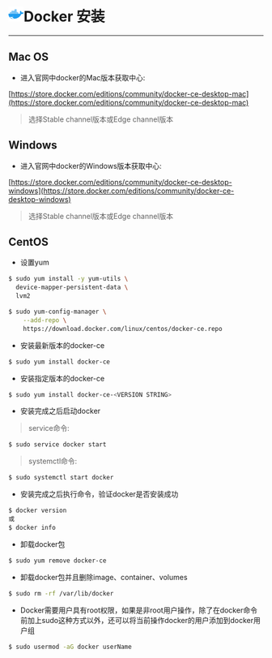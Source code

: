 # <img src="../images/icon/docker.png" width="30" height="30" />Docker 安装

---

## Mac OS

* 进入官网中docker的Mac版本获取中心:

[https://store.docker.com/editions/community/docker-ce-desktop-mac](https://store.docker.com/editions/community/docker-ce-desktop-mac)

>选择Stable channel版本或Edge channel版本

## Windows

* 进入官网中docker的Windows版本获取中心:

[https://store.docker.com/editions/community/docker-ce-desktop-windows](https://store.docker.com/editions/community/docker-ce-desktop-windows)

>选择Stable channel版本或Edge channel版本

## CentOS

* 设置yum

```bash
$ sudo yum install -y yum-utils \
  device-mapper-persistent-data \
  lvm2
```

```bash
$ sudo yum-config-manager \
    --add-repo \
    https://download.docker.com/linux/centos/docker-ce.repo
```

* 安装最新版本的docker-ce

``` bash
$ sudo yum install docker-ce
```

* 安装指定版本的docker-ce

``` bash
$ sudo yum install docker-ce-<VERSION STRING>
```

* 安装完成之后启动docker

>service命令:

``` bash
$ sudo service docker start
```

>systemctl命令:

``` bash
$ sudo systemctl start docker
```

* 安装完成之后执行命令，验证docker是否安装成功

``` bash
$ docker version
或
$ docker info
```

* 卸载docker包

``` bash
$ sudo yum remove docker-ce
```
* 卸载docker包并且删除image、container、volumes

``` bash
$ sudo rm -rf /var/lib/docker
```

* Docker需要用户具有root权限，如果是非root用户操作，除了在docker命令前加上sudo这种方式以外，还可以将当前操作docker的用户添加到docker用户组

``` bash
$ sudo usermod -aG docker userName
```

